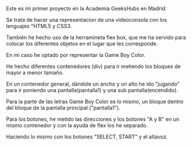 Este es mi primer proyecto en la Academia GeeksHubs en Madrid.

Se trata de hacer una representacion de una videoconsola con los lenguajes "HTML5 y CSS3.

También he hecho uso de la herramineta flex box, que me ha servido para colocar los diferentes objetos en el lugar que les corresponde.

En mi caso he optado por representar la Game Boy Color.

He hecho diferentes contenedores (div) para ir metiendo los bloques de mayor a menor tamaño.

En un contenedor general, dándole un ancho y un alto he ido "jugando" para ir poniendo  una pantalla(pantalla1) y una sub pantalla(encendido).

Para la parte de las letras Game Boy Color es lo mismo, un bloque dentro del bloque de la pantalla principal ("pantalla1").

Para los botones, he metido las direcciones y los botones "A y B" en un mismo contenedor y con la ayuda de flex los he separado.

Haciendo lo mismo con los botones "SELECT, START" y el altavoz.